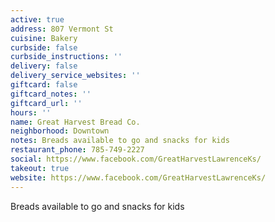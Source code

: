 ```yaml
---
active: true
address: 807 Vermont St
cuisine: Bakery
curbside: false
curbside_instructions: ''
delivery: false
delivery_service_websites: ''
giftcard: false
giftcard_notes: ''
giftcard_url: ''
hours: ''
name: Great Harvest Bread Co.
neighborhood: Downtown
notes: Breads available to go and snacks for kids
restaurant_phone: 785-749-2227
social: https://www.facebook.com/GreatHarvestLawrenceKs/
takeout: true
website: https://www.facebook.com/GreatHarvestLawrenceKs/
---
```


Breads available to go and snacks for kids